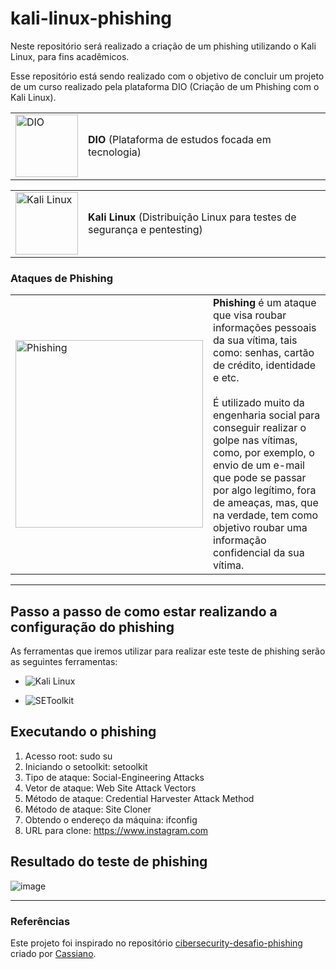 # kali-linux-phishing
Neste repositório será realizado a criação de um phishing utilizando o Kali Linux, para fins acadêmicos.

Esse repositório está sendo realizado com o objetivo de concluir um projeto de um curso realizado pela plataforma DIO (Criação de um Phishing com o Kali Linux).

<table>
  <tr>
    <td><img src="https://pbs.twimg.com/profile_images/1816850060853809152/NNrFNrtb_400x400.jpg" alt="DIO" width="100"></td>
    <td><strong>DIO</strong> (Plataforma de estudos focada em tecnologia)</td>
  </tr>
</table>

<table>
  <tr>
    <td><img src="https://www.kali.org/images/kali-logo.svg" alt="Kali Linux" width="100"></td>
    <td><strong>Kali Linux</strong> (Distribuição Linux para testes de segurança e pentesting)</td>
  </tr>
</table>

### Ataques de Phishing

<table>
  <tr>
    <td><img src="https://www.diariodeti.com.br/wp-content/uploads/2020/10/phishing-1280x640.jpg" alt="Phishing" width="300"></td>
    <td>
      <strong>Phishing</strong> é um ataque que visa roubar informações pessoais da sua vítima, tais como: senhas, cartão de crédito, identidade e etc.<br><br>
      É utilizado muito da engenharia social para conseguir realizar o golpe nas vítimas, como, por exemplo, o envio de um e-mail que pode se passar por algo legítimo, fora de ameaças, mas, que na verdade, tem como objetivo roubar uma informação confidencial da sua vítima.
    </td>
  </tr>
</table>

---

## Passo a passo de como estar realizando a configuração do phishing

As ferramentas que iremos utilizar para realizar este teste de phishing serão as seguintes ferramentas:

* ![Kali Linux](https://img.shields.io/badge/Kali_Linux-Kali_Linux_Logo?logo=kalilinux&logoColor=white&color=557C94)

* ![SEToolkit](https://img.shields.io/badge/SEToolkit-Social_Engineer_Toolkit?logo=kalilinux&logoColor=white&color=557C94)

## Executando o phishing

1. Acesso root: sudo su
2. Iniciando o setoolkit: setoolkit
3. Tipo de ataque: Social-Engineering Attacks
4. Vetor de ataque: Web Site Attack Vectors
5. Método de ataque: Credential Harvester Attack Method 
6. Método de ataque: Site Cloner
7. Obtendo o endereço da máquina: ifconfig
8. URL para clone: https://www.instagram.com

## Resultado do teste de phishing

![image](https://github.com/user-attachments/assets/31edc4a0-a43f-44ff-8218-306dfed3c4f5)

---

### Referências

Este projeto foi inspirado no repositório [cibersecurity-desafio-phishing](https://github.com/cassiano-dio/cibersecurity-desafio-phishing) criado por [Cassiano](https://github.com/cassiano-dio).

